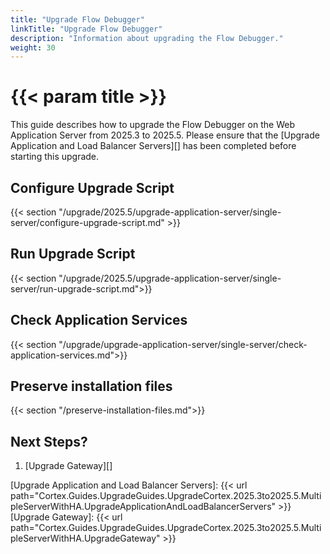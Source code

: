 ```yaml
---
title: "Upgrade Flow Debugger"
linkTitle: "Upgrade Flow Debugger"
description: "Information about upgrading the Flow Debugger."
weight: 30
---
```


# {{< param title >}}

This guide describes how to upgrade the Flow Debugger on the Web Application Server from 2025.3 to 2025.5. Please ensure that the [Upgrade Application and Load Balancer Servers][] has been completed before starting this upgrade.

## Configure Upgrade Script

{{< section "/upgrade/2025.5/upgrade-application-server/single-server/configure-upgrade-script.md" >}}

## Run Upgrade Script

{{< section "/upgrade/2025.5/upgrade-application-server/single-server/run-upgrade-script.md">}}

## Check Application Services

{{< section "/upgrade/upgrade-application-server/single-server/check-application-services.md">}}

## Preserve installation files

{{< section "/preserve-installation-files.md">}}

## Next Steps?

1. [Upgrade Gateway][]

[Upgrade Application and Load Balancer Servers]: {{< url path="Cortex.Guides.UpgradeGuides.UpgradeCortex.2025.3to2025.5.MultipleServerWithHA.UpgradeApplicationAndLoadBalancerServers" >}}
[Upgrade Gateway]: {{< url path="Cortex.Guides.UpgradeGuides.UpgradeCortex.2025.3to2025.5.MultipleServerWithHA.UpgradeGateway" >}}
